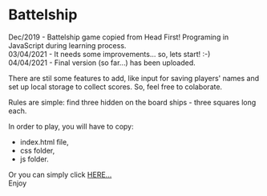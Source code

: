 # Battelship
Dec/2019 - Battelship game copied from Head First! Programing in JavaScript during learning process. <br>
03/04/2021 - It needs some improvements... so, lets start! :-) <br>
04/04/2021 - Final version (so far...) has been uploaded.

There are stil some features to add, like input for saving players' names and set up local storage to collect scores. So, feel free to colaborate.

Rules are simple: find three hidden on the board ships - three squares long each.

In order to play, you will have to copy:
  - index.html file,
  - css folder,
  - js folder.

Or you can simply click <a href="http://insolt.infinityfreeapp.com">HERE...</a><br>
Enjoy
